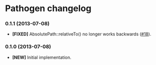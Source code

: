# Pathogen changelog

### 0.1.1 (2013-07-08)

* **[FIXED]** AbsolutePath::relativeTo() no longer works backwards ([#18]).

### 0.1.0 (2013-07-08)

* **[NEW]** Initial implementation.

<!-- References -->

[#18]: https://github.com/eloquent/pathogen/issues/18
